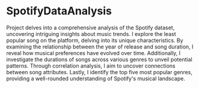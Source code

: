 # SpotifyDataAnalysis
Project delves into a comprehensive analysis of the Spotify dataset, uncovering intriguing insights about music trends. I explore the least popular song on the platform, delving into its unique characteristics. By examining the relationship between the year of release and song duration, I reveal how musical preferences have evolved over time. Additionally, I investigate the durations of songs across various genres to unveil potential patterns. Through correlation analysis, I aim to uncover connections between song attributes. Lastly, I identify the top five most popular genres, providing a well-rounded understanding of Spotify's musical landscape.
